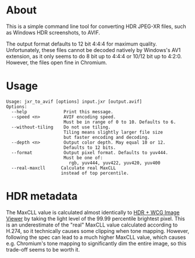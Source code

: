 # About
This is a simple command line tool for converting HDR JPEG-XR files, such as Windows HDR screenshots, to AVIF.

The output format defaults to 12 bit 4:4:4 for maximum quality. Unfortunately, these files cannot be decoded natively by Windows's AV1 extension, as it only seems to do 8 bit up to 4:4:4 or 10/12 bit up to 4:2:0. However, the files open fine in Chromium.

# Usage
```
Usage: jxr_to_avif [options] input.jxr [output.avif]
Options:
  --help              Print this message.
  --speed <n>         AVIF encoding speed.
                      Must be in range of 0 to 10. Defaults to 6.
  --without-tiling    Do not use tiling.
                      Tiling means slightly larger file size
                      but faster encoding and decoding.
  --depth <n>         Output color depth. May equal 10 or 12.
                      Defaults to 12 bits.
  --format            Output pixel format. Defaults to yuv444.
                      Must be one of:
                        rgb, yuv444, yuv422, yuv420, yuv400
  --real-maxcll      Calculate real MaxCLL
                     instead of top percentile.
```

# HDR metadata
The MaxCLL value is calculated almost identically to [HDR + WCG Image Viewer](https://github.com/13thsymphony/HDRImageViewer) by taking the light level of the 99.99 percentile brightest pixel. This is an underestimate of the "real" MaxCLL value calculated according to H.274, so it technically causes some clipping when tone mapping. However, following the spec can lead to a much higher MaxCLL value, which causes e.g. Chromium's tone mapping to significantly dim the entire image, so this trade-off seems to be worth it.
